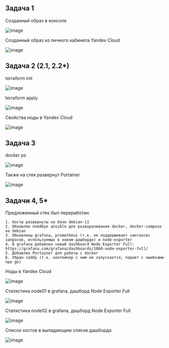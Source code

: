 ## Задача 1
Созданный образ в консоле

![image](png/01-01.png)

Созданный образ из личного кабинета Yandex Cloud

![image](png/01-02.png)

## Задача 2 (2.1, 2.2*)
terraform init

![image](png/02-02-terraform-init.png)

terraform apply

![image](png/02-02-terraform-apply.png)

Свойства ноды в Yandex Cloud

![image](png/02-02.png)

## Задача 3
docker ps

![image](png/03-docker_ps.png)

Также на стек развернут Portainer

![image](png/03-portainer.png)

## Задачи 4, 5*
Предложенный стек был переработан:

```
1. Хосты развернуты на базе debian-11
2. Обновлен плейбук ansible для разворачивания docker, docker-compose на debian
3. Обновлены grafana, prometheus (т.к. не поддерживает синтаксис запросов, используемых в новом дашборде) и node-exporter
4. В grafana добавлен новый dashboard Node Exporter Full: https://grafana.com/grafana/dashboards/1860-node-exporter-full/
5. Добавлен Portainer для работы с docker
6. Убран caddy (т.к. контейнер с ним не запускается, падает с ошибками про go)
```

Ноды в Yandex Cloud

![image](png/05-01.png)

Статистика node01 в grafana, дашборд Node Exporter Full

![image](png/05-02.png)

Статистика node02 в grafana, дашборд Node Exporter Full

![image](png/05-03.png)

Список хостов в выпадающем списке дашборда

![image](png/05-04.png)
